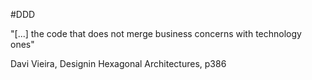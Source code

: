 #DDD

"[...] the code that does not merge business concerns with technology ones"

Davi Vieira, Designin Hexagonal Architectures, p386